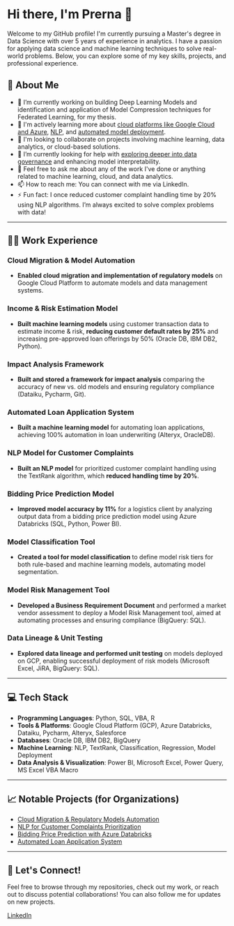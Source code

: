 
# Hi there, I'm Prerna 👋

Welcome to my GitHub profile! I'm currently pursuing a Master's degree in Data Science with over 5 years of experience in analytics. I have a passion for applying data science and machine learning techniques to solve real-world problems. Below, you can explore some of my key skills, projects, and professional experience.

## 🚀 About Me

- 🔭 I’m currently working on building Deep Learning Models and identification and application of Model Compression techniques for Federated Learning, for my thesis.
- 🌱 I'm actively learning more about [cloud platforms like Google Cloud and Azure](#), [NLP](#), and [automated model deployment](#).
- 👯 I'm looking to collaborate on projects involving machine learning, data analytics, or cloud-based solutions.
- 🤔 I’m currently looking for help with [exploring deeper into data governance](#) and enhancing model interpretability.
- 💬 Feel free to ask me about any of the work I've done or anything related to machine learning, cloud, and data analytics.
- 📫 How to reach me: You can connect with me via LinkedIn.
- ⚡ Fun fact: I once reduced customer complaint handling time by 20% using NLP algorithms. I’m always excited to solve complex problems with data!

---

## 🧑‍💻 Work Experience

### Cloud Migration & Model Automation  
- **Enabled cloud migration and implementation of regulatory models** on Google Cloud Platform to automate models and data management systems.

### Income & Risk Estimation Model  
- **Built machine learning models** using customer transaction data to estimate income & risk, **reducing customer default rates by 25%** and increasing pre-approved loan offerings by 50% (Oracle DB, IBM DB2, Python).

### Impact Analysis Framework  
- **Built and stored a framework for impact analysis** comparing the accuracy of new vs. old models and ensuring regulatory compliance (Dataiku, Pycharm, Git).

### Automated Loan Application System  
- **Built a machine learning model** for automating loan applications, achieving 100% automation in loan underwriting (Alteryx, OracleDB).

### NLP Model for Customer Complaints  
- **Built an NLP model** for prioritized customer complaint handling using the TextRank algorithm, which **reduced handling time by 20%**.

### Bidding Price Prediction Model  
- **Improved model accuracy by 11%** for a logistics client by analyzing output data from a bidding price prediction model using Azure Databricks (SQL, Python, Power BI).

### Model Classification Tool  
- **Created a tool for model classification** to define model risk tiers for both rule-based and machine learning models, automating model segmentation.

### Model Risk Management Tool  
- **Developed a Business Requirement Document** and performed a market vendor assessment to deploy a Model Risk Management tool, aimed at automating processes and ensuring compliance (BigQuery: SQL).

### Data Lineage & Unit Testing  
- **Explored data lineage and performed unit testing** on models deployed on GCP, enabling successful deployment of risk models (Microsoft Excel, JiRA, BigQuery: SQL).


---

## 💻 Tech Stack

- **Programming Languages**: Python, SQL, VBA, R
- **Tools & Platforms**: Google Cloud Platform (GCP), Azure Databricks, Dataiku, Pycharm, Alteryx, Salesforce
- **Databases**: Oracle DB, IBM DB2, BigQuery
- **Machine Learning**: NLP, TextRank, Classification, Regression, Model Deployment
- **Data Analysis & Visualization**: Power BI, Microsoft Excel, Power Query, MS Excel VBA Macro

---

## 📈 Notable Projects (for Organizations)

- [Cloud Migration & Regulatory Models Automation](#)
- [NLP for Customer Complaints Prioritization](#)
- [Bidding Price Prediction with Azure Databricks](#)
- [Automated Loan Application System](#)

---

## 📝 Let's Connect!

Feel free to browse through my repositories, check out my work, or reach out to discuss potential collaborations! You can also follow me for updates on new projects. 

[LinkedIn](www.linkedin.com/in/prerna2055) 

